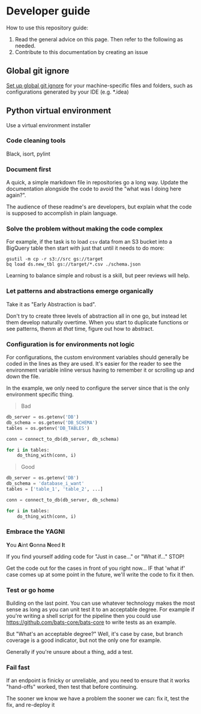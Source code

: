 # Developer guide
How to use this repository guide:

1. Read the general advice on this page. Then refer to the following as needed.
2. Contribute to this documentation by creating an issue

## Global git ignore
[Set up global git ignore](https://stackoverflow.com/questions/36732119/how-to-setup-gitignore-for-windows) for your machine-specific files and folders, such as configurations generated by your IDE (e.g. \*.idea)

## Python virtual environment
Use a virtual environment installer

### Code cleaning tools
Black, isort, pylint

### Document first

A quick, a simple markdown file in repositories go a long way. Update the
documentation alongside the code to avoid the "what was I doing here again?".

The audience of these readme's are developers, but explain what the code is
supposed to accomplish in plain language.

### Solve the problem without making the code complex

For example, if the task is to load `csv` data from an S3 bucket into a 
BigQuery table then start with just that until it needs to do more:

```shell
gsutil -m cp -r s3://src gs://target
bq load ds.new_tbl gs://target/*.csv ./schema.json
```
Learning to balance simple and robust is a skill, but peer reviews will help.

### Let patterns and abstractions emerge organically

Take it as "Early Abstraction is bad".

Don't try to create three levels of abstraction all in one go, but instead
let them develop naturally overtime. When you start to duplicate functions
or see patterns, thenm at _that_ time, figure out how to abstract.

### Configuration is for environments not logic

For configurations, the custom environment variables should generally
be coded in the lines as they are used. It's easier for the reader to
see the environment variable inline versus having to remember it or
scrolling up and down the file.

In the example, we only need to configure the server since that is the
only environment specific thing.

> Bad

```python
db_server = os.getenv('DB')
db_schema = os.getenv('DB_SCHEMA')
tables = os.getenv('DB_TABLES')

conn = connect_to_db(db_server, db_schema)

for i in tables:
    do_thing_with(conn, i)
```

> Good

```python
db_server = os.getenv('DB')
db_schema = 'database_i_want'
tables = ['table_1', 'table_2', ...]

conn = connect_to_db(db_server, db_schema)

for i in tables:
    do_thing_with(conn, i)
```

### Embrace the YAGNI

**Y**ou **A**int **G**onna **N**eed **I**t

If you find yourself adding code for "Just in case..." or "What if..." STOP!

Get the code out for the cases in front of you right now... IF that
'what if' case comes up at some point in the future, we'll write the code to
fix it then.

### Test or go home

Building on the last point. You can use whatever technology makes the most
sense as long as you can unit test it to an acceptable degree. For example if
you're writing a shell script for the pipeline then you could use
https://github.com/bats-core/bats-core to write tests as an example.

But "What's an acceptable degree?" Well, it's case by case, but branch coverage
is a good indicator, but not the only one for example.

Generally if you're unsure about a thing, add a test.

### Fail fast

If an endpoint is finicky or unreliable, and you need to ensure that it
works "hand-offs" worked, then test that before continuing.

The sooner we know we have a problem the sooner we can: fix it, test the fix,
and re-deploy it
